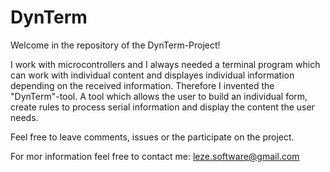 # DynTerm
Welcome in the repository of the DynTerm-Project!

I work with microcontrollers and I always needed a terminal program which can work with individual content and displayes individual information depending on the received information.
Therefore I invented the "DynTerm"-tool. A tool which allows the user to build an individual form, create rules to process serial information and display the content the user needs.

Feel free to leave comments, issues or the participate on the project.

For mor information feel free to contact me: leze.software@gmail.com
